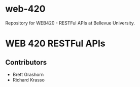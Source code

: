 # web-420

Repository for WEB420 - RESTFul APIs at Bellevue University.

<h1>WEB 420 RESTFul APIs</h1>
<h2>Contributors</h2>
<ul>
    <li>Brett Grashorn</li>
    <li>Richard Krasso</li>
</ul>

